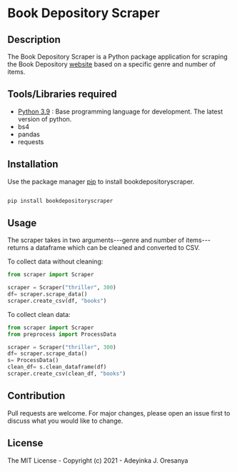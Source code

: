 # Book Depository Scraper

## Description

The Book Depository Scraper is a Python package application for scraping the Book Depository [website](https://www.bookdepository.com/) based on a specific genre and number of items.

## Tools/Libraries required

* [Python 3.9](https://python.org) : Base programming language for development. The latest version of python.
* bs4
* pandas
* requests
  
## Installation

Use the package manager [pip](https://pip.pypa.io/en/stable/) to install bookdepositoryscraper.

```python

pip install bookdepositoryscraper
```

## Usage

The scraper takes in two arguments---genre and number of items--- returns a dataframe which can be cleaned and converted to CSV.

To collect data without cleaning:

```python
from scraper import Scraper

scraper = Scraper("thriller", 300)
df= scraper.scrape_data()
scraper.create_csv(df, "books")
```

To collect clean data:

```python
from scraper import Scraper
from preprocess import ProcessData

scraper = Scraper("thriller", 300)
df= scraper.scrape_data()
s= ProcessData() 
clean_df= s.clean_dataframe(df)
scraper.create_csv(clean_df, "books")

```

## Contribution

Pull requests are welcome. For major changes, please open an issue first to discuss what you would like to change.

## License

The MIT License - Copyright (c) 2021 - Adeyinka J. Oresanya
